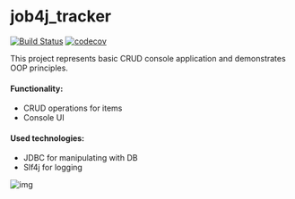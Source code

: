 # job4j_tracker
[![Build Status](https://travis-ci.com/evgenkolesman/job4j_tracker-1.svg?branch=master)](https://travis-ci.com/github/evgenkolesman/job4j_tracker-1)
[![codecov](https://app.codecov.io/gh/evgenkolesman/job4j_tracker-1)](https://app.codecov.io/gh/evgenkolesman/job4j_tracker-1)

This project represents basic CRUD console application and demonstrates OOP principles.

#### Functionality:
- CRUD operations for items
- Console UI 

#### Used technologies:
- JDBC for manipulating with DB 
- Slf4j for logging

![img](./img/img.png)